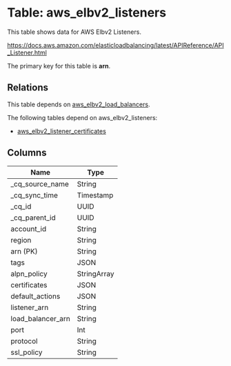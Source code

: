 # Table: aws_elbv2_listeners

This table shows data for AWS Elbv2 Listeners.

https://docs.aws.amazon.com/elasticloadbalancing/latest/APIReference/API_Listener.html

The primary key for this table is **arn**.

## Relations

This table depends on [aws_elbv2_load_balancers](aws_elbv2_load_balancers).

The following tables depend on aws_elbv2_listeners:
  - [aws_elbv2_listener_certificates](aws_elbv2_listener_certificates)

## Columns

| Name          | Type          |
| ------------- | ------------- |
|_cq_source_name|String|
|_cq_sync_time|Timestamp|
|_cq_id|UUID|
|_cq_parent_id|UUID|
|account_id|String|
|region|String|
|arn (PK)|String|
|tags|JSON|
|alpn_policy|StringArray|
|certificates|JSON|
|default_actions|JSON|
|listener_arn|String|
|load_balancer_arn|String|
|port|Int|
|protocol|String|
|ssl_policy|String|